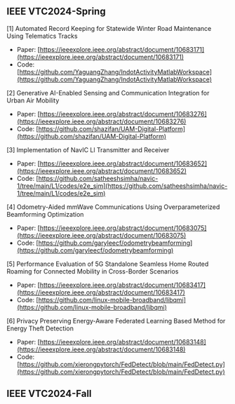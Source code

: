## IEEE VTC2024-Spring
[1] Automated Record Keeping for Statewide Winter Road Maintenance Using Telematics Tracks
* Paper: [https://ieeexplore.ieee.org/abstract/document/10683171](https://ieeexplore.ieee.org/abstract/document/10683171)
* Code: [https://github.com/YaguangZhang/IndotActivityMatlabWorkspace](https://github.com/YaguangZhang/IndotActivityMatlabWorkspace)

[2] Generative AI-Enabled Sensing and Communication Integration for Urban Air Mobility
* Paper: [https://ieeexplore.ieee.org/abstract/document/10683276](https://ieeexplore.ieee.org/abstract/document/10683276)
* Code: [https://github.com/shazifan/UAM-Digital-Platform](https://github.com/shazifan/UAM-Digital-Platform)

[3] Implementation of NavIC Ll Transmitter and Receiver
* Paper: [https://ieeexplore.ieee.org/abstract/document/10683652](https://ieeexplore.ieee.org/abstract/document/10683652)
* Code: [https://github.com/satheeshsimha/navic-1/tree/main/L1/codes/e2e_sim](https://github.com/satheeshsimha/navic-1/tree/main/L1/codes/e2e_sim)

[4] Odometry-Aided mmWave Communications Using Overparameterized Beamforming Optimization
* Paper: [https://ieeexplore.ieee.org/abstract/document/10683075](https://ieeexplore.ieee.org/abstract/document/10683075)
* Code: [https://github.com/garyleecf/odometrybeamforming](https://github.com/garyleecf/odometrybeamforming)

[5] Performance Evaluation of 5G Standalone Seamless Home Routed Roaming for Connected Mobility in Cross-Border Scenarios
* Paper: [https://ieeexplore.ieee.org/abstract/document/10683417](https://ieeexplore.ieee.org/abstract/document/10683417)
* Code: [https://github.com/linux-mobile-broadband/libqmi](https://github.com/linux-mobile-broadband/libqmi)

[6] Privacy Preserving Energy-Aware Federated Learning Based Method for Energy Theft Detection
* Paper: [https://ieeexplore.ieee.org/abstract/document/10683148](https://ieeexplore.ieee.org/abstract/document/10683148)
* Code: [https://github.com/xierongpytorch/FedDetect/blob/main/FedDetect.py](https://github.com/xierongpytorch/FedDetect/blob/main/FedDetect.py)

## IEEE VTC2024-Fall
